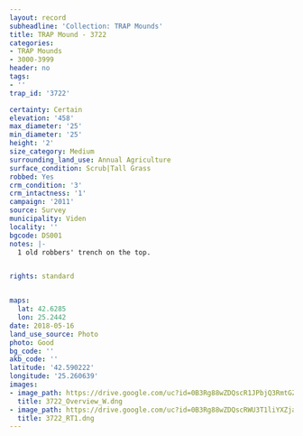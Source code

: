 ```yaml
---
layout: record
subheadline: 'Collection: TRAP Mounds'
title: TRAP Mound - 3722
categories:
- TRAP Mounds
- 3000-3999
header: no
tags:
- ''
trap_id: '3722'

certainty: Certain
elevation: '458'
max_diameter: '25'
min_diameter: '25'
height: '2'
size_category: Medium
surrounding_land_use: Annual Agriculture
surface_condition: Scrub|Tall Grass
robbed: Yes
crm_condition: '3'
crm_intactness: '1'
campaign: '2011'
source: Survey
municipality: Viden
locality: ''
bgcode: DS001
notes: |-
  1 old robbers' trench on the top.


rights: standard


maps:
  lat: 42.6285
  lon: 25.2442
date: 2018-05-16
land_use_source: Photo
photo: Good
bg_code: ''
akb_code: ''
latitude: '42.590222'
longitude: '25.260639'
images:
- image_path: https://drive.google.com/uc?id=0B3Rg88wZDQscR1JPbjQ3RmtGZW8
  title: 3722_Overview_W.dng
- image_path: https://drive.google.com/uc?id=0B3Rg88wZDQscRWU3T1liYXZja0k
  title: 3722_RT1.dng
---
```

